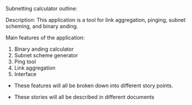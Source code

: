 Subnetting calculator outline:

Description:
	This application is a tool for link aggregation, pinging, subnet scheming, and binary anding.

Main features of the application:

1.	Binary anding calculator
2.	Subnet scheme generator
3.	Ping tool
4.	Link aggregation
5.	Interface

- These features will all be broken down into different story points.

- These stories will all be described in different documents
